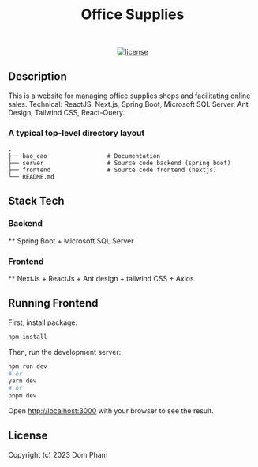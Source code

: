 <h1 align="center">Office Supplies</h1>
<br/>

<p align="center">
  <a href="https://github.com/dompham21/Imusicvn-SpringBoot-NextJs"><img alt="license" src="https://img.shields.io/badge/License-MIT-blue.svg"></a>
</p> 

## Description
This is a website for managing office supplies shops and facilitating online sales. Technical: ReactJS, Next.js, Spring Boot, Microsoft SQL Server, Ant Design, Tailwind CSS, React-Query.


### A typical top-level directory layout

    .
    ├── bao_cao                 # Documentation
    ├── server                  # Source code backend (spring boot)
    ├── frontend                # Source code frontend (nextjs)
    └── README.md
    
## Stack Tech
### Backend 
** Spring Boot + Microsoft SQL Server
### Frontend
** NextJs + ReactJs + Ant design + tailwind CSS + Axios

## Running Frontend 
First, install package:
```bash
npm install
```
Then, run the development server:
```bash
npm run dev
# or
yarn dev
# or
pnpm dev
```

Open [http://localhost:3000](http://localhost:3000) with your browser to see the result.
## License

Copyright (c) 2023 Dom Pham
